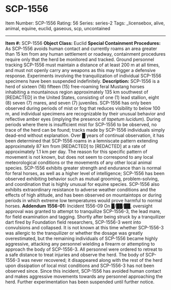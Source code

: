 # SCP-1556
Item Number: SCP-1556
Rating: 56
Series: series-2
Tags: _licensebox, alive, animal, equine, euclid, gaseous, scp, uncontained

---

**Item #:** SCP-1556
**Object Class:** Euclid
**Special Containment Procedures:** As SCP-1556 avoids human contact and currently roams an area greater than 15 km from any human settlement or roadway, containment procedures require only that the herd be monitored and tracked. Ground personnel tracking SCP-1556 must maintain a distance of at least 200 m at all times, and must not openly carry any weapons as this may trigger a defensive response.
Experiments involving the tranquilization of individual SCP-1556 specimens have been suspended indefinitely.
**Description:** SCP-1556 is a herd of sixteen (16) fifteen (15) free-roaming feral Mustang horses inhabiting a mountainous region approximately 135 km southwest of [REDACTED] in the United States, consisting of one (1) lead stallion, eight (8) seven (7) mares, and seven (7) juveniles. SCP-1556 has only been observed during periods of mist or fog that reduces visibility to below 100 m, and individual specimens are recognizable by their unusual behavior and reflective amber eyes (implying the presence of _tapetum lucidum_). During periods where there is insufficient mist for SCP-1556 to be observed, no trace of the herd can be found; tracks made by SCP-1556 individuals simply dead-end without explanation.
Over █ years of continual observation, it has been determined that SCP-1556 roams in a lemniscate pattern extending approximately 87 km from [REDACTED] to [REDACTED] at a rate of approximately 1.1 km per day. The reason for this specific pattern of movement is not known, but does not seem to correspond to any local meteorological conditions or the movements of any other local animal species.
SCP-1556 exhibits greater strength and endurance than is normal for feral horses, as well as a higher level of intelligence; SCP-1556 has been observed exhibiting behavior such as mutual grooming, problem-solving, and coordination that is highly unusual for equine species. SCP-1556 also exhibits extraordinary resistance to adverse weather conditions and the effects of high altitude, and has been observed on mountaintops or during periods in which extreme low temperatures would prove harmful to normal horses.
**Addendum 1556-01:** Incident 1556-09
On █/██/██, oversight approval was granted to attempt to tranquilize SCP-1556-3, the lead mare, for field examination and tagging. Shortly after being struck by a tranquilizer dart fired by Foundation field researchers, SCP-1556-3 went into convulsions and collapsed. It is not known at this time whether SCP-1556-3 was allergic to the tranquilizer or whether the dosage was greatly overestimated, but the remaining individuals of SCP-1556 became highly aggressive, attacking any personnel wielding a firearm or attempting to approach the body of SCP-1556-3. All personnel were ordered to retreat to a safe distance to treat injuries and observe the herd. The body of SCP-1556-3 was never recovered; it disappeared along with the rest of the herd upon dissipation of local mist conditions and SCP-1556-3 has not been observed since.
Since this incident, SCP-1556 has avoided human contact and makes aggressive movements towards any personnel approaching the herd. Further experimentation has been suspended until further notice.